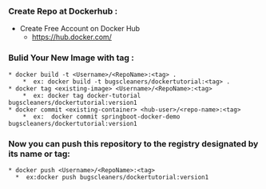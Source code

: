 

### Create Repo at Dockerhub :
* Create Free Account on Docker Hub
  * https://hub.docker.com/
  
### Bulid Your New Image with tag :
```
* docker build -t <Username>/<RepoName>:<tag> .
    *  ex: docker build -t bugscleaners/dockertutorial:<tag> .
* docker tag <existing-image> <Username>/<RepoName>:<tag>
    *  ex: docker tag docker-tutorial bugscleaners/dockertutorial:version1
* docker commit <existing-container> <hub-user>/<repo-name>:<tag>
    *  ex:  docker commit springboot-docker-demo bugscleaners/dockertutorial:version1

```
### Now you can push this repository to the registry designated by its name or tag:
```
* docker push <Username>/<RepoName>:<tag>
  *  ex:docker push bugscleaners/dockertutorial:version1
```

